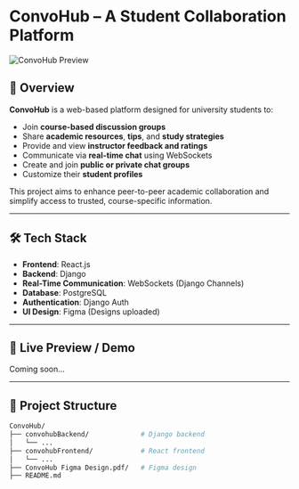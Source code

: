 # ConvoHub – A Student Collaboration Platform

![ConvoHub Preview](https://github.com/asnaatif/ConvoHub/blob/main/ConvoHub.png?raw=true)

## 📌 Overview

**ConvoHub** is a web-based platform designed for university students to:

- Join **course-based discussion groups**
- Share **academic resources**, **tips**, and **study strategies**
- Provide and view **instructor feedback and ratings**
- Communicate via **real-time chat** using WebSockets
- Create and join **public or private chat groups**
- Customize their **student profiles**

This project aims to enhance peer-to-peer academic collaboration and simplify access to trusted, course-specific information.

---

## 🛠 Tech Stack

- **Frontend**: React.js
- **Backend**: Django
- **Real-Time Communication**: WebSockets (Django Channels)
- **Database**: PostgreSQL
- **Authentication**: Django Auth
- **UI Design**: Figma (Designs uploaded)

---

## 🔗 Live Preview / Demo

Coming soon...

---

## 📁 Project Structure

```bash
ConvoHub/
├── convohubBackend/             # Django backend
│   └── ...
├── convohubFrontend/            # React frontend
│   └── ...
├── ConvoHub Figma Design.pdf/   # Figma design
├── README.md
